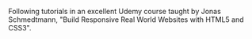 Following tutorials in an excellent Udemy course taught by Jonas Schmedtmann, "Build Responsive Real World Websites with HTML5 and CSS3".